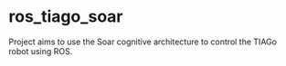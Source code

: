 # ros_tiago_soar
Project aims to use the Soar cognitive architecture to control the TIAGo robot using ROS. 
